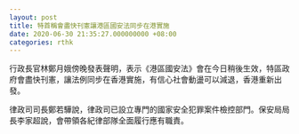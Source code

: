 ```yaml
---
layout: post
title: 特首稱會盡快刊憲讓港區國安法同步在港實施
date: 2020-06-30 21:35:27.000000000 +08:00
categories: rthk
---
```


行政長官林鄭月娥傍晚發表聲明，表示《港區國安法》會在今日稍後生效，特區政府會盡快刊憲，讓法例同步在香港實施，有信心社會動盪可以減退，香港重新出發。

律政司司長鄭若驊說，律政司已設立專門的國家安全犯罪案件檢控部門。保安局局長李家超說，會帶領各紀律部隊全面履行應有職責。
